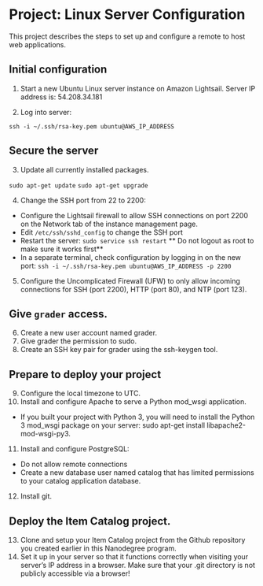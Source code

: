 # Project: Linux Server Configuration

This project describes the steps to set up and configure a remote to host web applications.

## Initial configuration

1. Start a new Ubuntu Linux server instance on Amazon Lightsail. Server IP address is: 54.208.34.181

2. Log into server:

`ssh -i ~/.ssh/rsa-key.pem ubuntu@AWS_IP_ADDRESS`

## Secure the server
3. Update all currently installed packages.

`sudo apt-get update`
`sudo apt-get upgrade`


4. Change the SSH port from 22 to 2200: 

* Configure the Lightsail firewall to allow SSH connections on port 2200 on the Network tab of the instance management page.
* Edit `/etc/ssh/sshd_config` to change the SSH port
* Restart the server: `sudo service ssh restart` ** Do not logout as root to make sure it works first** 
* In a separate terminal, check configuration by logging in on the new port: `ssh -i ~/.ssh/rsa-key.pem ubuntu@AWS_IP_ADDRESS -p 2200`


5. Configure the Uncomplicated Firewall (UFW) to only allow incoming connections for SSH (port 2200), HTTP (port 80), and NTP (port 123).


## Give `grader` access.

6. Create a new user account named grader.
7. Give grader the permission to sudo.
8. Create an SSH key pair for grader using the ssh-keygen tool.

## Prepare to deploy your project
9. Configure the local timezone to UTC.
10. Install and configure Apache to serve a Python mod_wsgi application.

* If you built your project with Python 3, you will need to install the Python 3 mod_wsgi package on your server: sudo apt-get install libapache2-mod-wsgi-py3.
11. Install and configure PostgreSQL:

* Do not allow remote connections
* Create a new database user named catalog that has limited permissions to your catalog application database.
12. Install git.

## Deploy the Item Catalog project.
13. Clone and setup your Item Catalog project from the Github repository you created earlier in this Nanodegree program.
14. Set it up in your server so that it functions correctly when visiting your server’s IP address in a browser. Make sure that your .git directory is not publicly accessible via a browser!